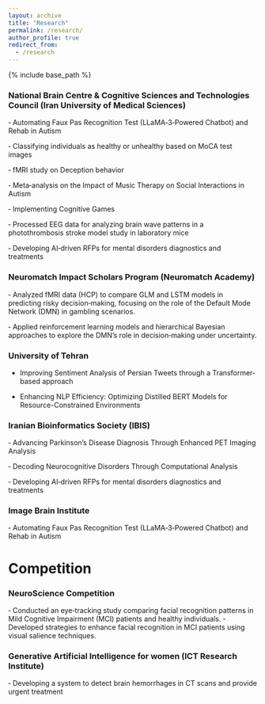 ```yaml
---
layout: archive
title: "Research"
permalink: /research/
author_profile: true
redirect_from:
  - /research
---
```


{% include base_path %}

### National Brain Centre & Cognitive Sciences and Technologies Council (Iran University of Medical Sciences)
<!-- (Dec. 2023 ‑ present) -->
‑ Automating Faux Pas Recognition Test (LLaMA‑3‑Powered Chatbot) and Rehab in Autism

‑ Classifying individuals as healthy or unhealthy based on MoCA test images

‑ fMRI study on Deception behavior

‑ Meta‑analysis on the Impact of Music Therapy on Social Interactions in Autism 

‑ Implementing Cognitive Games

‑ Processed EEG data for analyzing brain wave patterns in a photothrombosis stroke model study in laboratory mice

‑ Developing AI‑driven RFPs for mental disorders diagnostics and treatments

### Neuromatch Impact Scholars Program (Neuromatch Academy)
<!-- (Aug. 2024 ‑ Present) -->
‑ Analyzed fMRI data (HCP) to compare GLM and LSTM models in predicting risky decision‑making, focusing on the role of the Default Mode Network (DMN) in gambling scenarios.

‑ Applied reinforcement learning models and hierarchical Bayesian approaches to explore the DMN’s role in decision‑making under uncertainty.

### University of Tehran
 <!-- (Nov. 2023 ‑ Present) -->
- Improving Sentiment Analysis of Persian Tweets through a Transformer-based approach

- Enhancing NLP Efficiency: Optimizing Distilled BERT Models for Resource-Constrained Environments

### Iranian Bioinformatics Society (IBIS) 
<!-- (Sep. 2023 ‑ present) -->
‑ Advancing Parkinson’s Disease Diagnosis Through Enhanced PET Imaging Analysis

‑ Decoding Neurocognitive Disorders Through Computational Analysis

‑ Developing AI‑driven RFPs for mental disorders diagnostics and treatments

### Image Brain Institute 
<!-- (Aug. 2024 ‑ Present) -->
‑ Automating Faux Pas Recognition Test (LLaMA‑3‑Powered Chatbot) and Rehab in Autism



# Competition

### NeuroScience Competition 
<!-- (Mar. 2024 ‑ Present) -->
‑ Conducted an eye‑tracking study comparing facial recognition patterns in Mild Cognitive Impairment (MCI) patients and healthy individuals.
‑ Developed strategies to enhance facial recognition in MCI patients using visual salience techniques.

### Generative Artificial Intelligence for women (ICT Research Institute)
<!-- (Oct. 2023 ‑ Jan 2024) -->
‑ Developing a system to detect brain hemorrhages in CT scans and provide urgent treatment


<!-- ---
layout: archive
title: "Transcript"
permalink: /transcript/
author_profile: true
redirect_from:
  - /transcripts
---

{% include base_path %}

## Download

To Download my offical transcript, click [here](/files/AvisaFallah-Transcript.pdf) -->